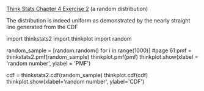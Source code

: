 [Think Stats Chapter 4 Exercise 2](http://greenteapress.com/thinkstats2/html/thinkstats2005.html#toc41) (a random distribution)

The distribution is indeed uniform as demonstrated by the nearly straight line generated from the CDF

  
  import thinkstats2
  import thinkplot
  import random
  
  random_sample = [random.random() for i in range(1000)] #page 61
  pmf = thinkstats2.pmf(random_sample)
  thinkplot.pmf(pmf)
  thinkplot.show(xlabel = 'random number', ylabel = 'PMF')
  
  cdf = thinkstats2.cdf(random_sample)
  thinkplot.cdf(cdf)
  thinkplot.show(xlabel='random number', ylabel='CDF')
